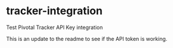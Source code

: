 tracker-integration
===================

Test Pivotal Tracker API Key integration

This is an update to the readme to see if the API token is working.
